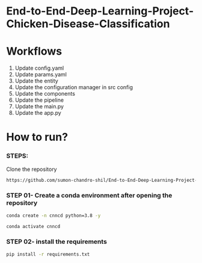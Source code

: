 # End-to-End-Deep-Learning-Project-Chicken-Disease-Classification

# Workflows

1. Update config.yaml
2. Update params.yaml
3. Update the entity
4. Update the configuration manager in src config
5. Update the components
6. Update the pipeline
7. Update the main.py
8. Update the app.py

# How to run?

### STEPS:

Clone the repository

```bash
https://github.com/sumon-chandro-shil/End-to-End-Deep-Learning-Project-Chicken-Disease-Classification
```

### STEP 01- Create a conda environment after opening the repository

```bash
conda create -n cnncd python=3.8 -y
```

```bash
conda activate cnncd
```

### STEP 02- install the requirements

```bash
pip install -r requirements.txt
```
